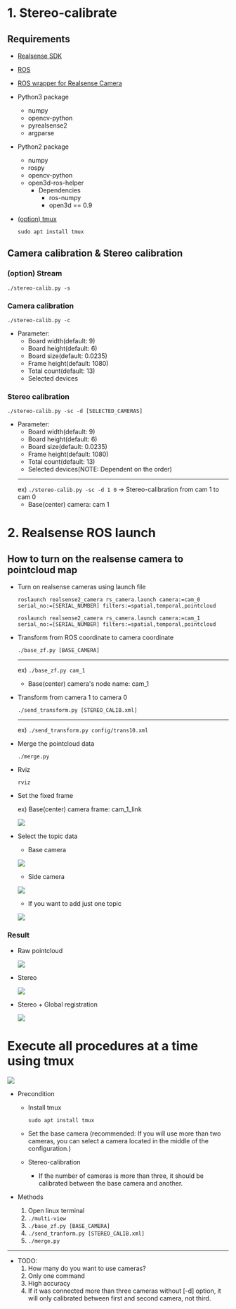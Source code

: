 # 1. Stereo-calibrate

## Requirements

- [Realsense SDK](https://github.com/IntelRealSense/librealsense/blob/master/doc/distribution_linux.md#installing-the-packages)

- [ROS](http://wiki.ros.org/melodic/Installation/Ubuntu)

- [ROS wrapper for Realsense Camera](https://github.com/IntelRealSense/realsense-ros)

- Python3 package
	- numpy
	- opencv-python
	- pyrealsense2
	- argparse

- Python2 package
	- numpy
	- rospy
	- opencv-python
	- open3d-ros-helper
		- Dependencies
		  - ros-numpy
		  - open3d == 0.9

- [(option) tmux](#execute-all-procedures-at-a-time-using-tmux)

	`sudo apt install tmux`


## Camera calibration & Stereo calibration

### (option) Stream 
`./stereo-calib.py -s`

### Camera calibration
`./stereo-calib.py -c`
- Parameter: 
	- Board width(default: 9)
	- Board height(default: 6)
	- Board size(default: 0.0235)
	- Frame height(default: 1080)
	- Total count(default: 13)
	- Selected devices

### Stereo calibration
`./stereo-calib.py -sc -d [SELECTED_CAMERAS]`

- Parameter: 
	- Board width(default: 9)
	- Board height(default: 6)
	- Board size(default: 0.0235)
	- Frame height(default: 1080)
	- Total count(default: 13)
	- Selected devices(NOTE: Dependent on the order)
	---
	ex) `./stereo-calib.py -sc -d 1 0` -> Stereo-calibration from cam 1 to cam 0 
	- Base(center) camera: cam 1


# 2. Realsense ROS launch

## How to turn on the realsense camera to pointcloud map

- Turn on realsense cameras using launch file

	`roslaunch realsense2_camera rs_camera.launch camera:=cam_0 serial_no:=[SERIAL_NUMBER] filters:=spatial,temporal,pointcloud`

	`roslaunch realsense2_camera rs_camera.launch camera:=cam_1 serial_no:=[SERIAL_NUMBER] filters:=spatial,temporal,pointcloud`

- Transform from ROS coordinate to camera coordinate

	`./base_zf.py [BASE_CAMERA]`

	---
	ex) `./base_zf.py cam_1`
	- Base(center) camera's node name: cam_1

- Transform from camera 1 to camera 0

	`./send_transform.py [STEREO_CALIB.xml]`

	---

	ex) `./send_transform.py config/trans10.xml`

- Merge the pointcloud data

	`./merge.py`

- Rviz

	`rviz`

- Set the fixed frame

	ex) Base(center) camera frame: cam_1_link

	![](./figure/rviz.png)

- Select the topic data

	- Base camera

	![](./figure/base.png)


	- Side camera

	![](./figure/side.png)

	- If you want to add just one topic

	![](./figure/merge.png)


### Result
- Raw pointcloud

	![](./figure/raw.gif)

- Stereo

	![](./figure/stereo.gif)

- Stereo + Global registration

	![](./figure/ransac.gif)


# Execute all procedures at a time using tmux

![](./figure/stereo-shin.gif)

- Precondition
  - Install tmux

    `sudo apt install tmux`

  - Set the base camera (recommended: If you will use more than two cameras, you can select a camera located in the middle of the configuration.)

  - Stereo-calibration

    - If the number of cameras is more than three, it should be calibrated between the base camera and another.

- Methods
  1. Open linux terminal
  2. `./multi-view`
  3. `./base_zf.py [BASE_CAMERA]`
  4. `./send_tranform.py [STEREO_CALIB.xml]`
  5. `./merge.py`

---
- TODO: 
	1. How many do you want to use cameras?
	2. Only one command
	3. High accuracy
	4. If it was connected more than three cameras without [-d] option, it will only calibrated between first and second camera, not third. 

